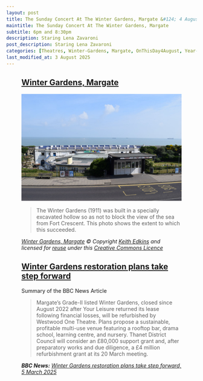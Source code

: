 ```yaml
---
layout: post
title: The Sunday Concert At The Winter Gardens, Margate &#124; 4 August 1974
maintitle: The Sunday Concert At The Winter Gardens, Margate
subtitle: 6pm and 8:30pm
description: Staring Lena Zavaroni
post_description: Staring Lena Zavaroni
categories: [Theatres, Winter-Gardens, Margate, OnThisDay4August, Year-1974, Year-1974, Year-1974]
last_modified_at: 3 August 2025
---
```


<figure class="fig3">
<div class="CardLayout">
<div class="CardItem">
<h2 id="infobox1" class="infobox"><a href="#infobox1">Winter Gardens, Margate</a></h2>
<div class="CardItem split">
<a href="https://www.geograph.org.uk/photo/4541730"><img src="/assets/images/locations/4541730_e5dd3900_original.jpg" class="full-width" /></a>
<p></p>
<blockquote>
<p>The Winter Gardens (1911) was built in a specially excavated hollow so as not to block the view of the sea from Fort Crescent. This photo shows the extent to which this succeeded.</p>
</blockquote>
<cite><a class="external-link" href="https://www.geograph.org.uk/photo/4541730">Winter Gardens, Margate</a> © Copyright <a class="external-link" href="https://www.geograph.org.uk/profile/11413">Keith Edkins</a> and licensed for <a class="external-link" href="https://www.geograph.org.uk/reuse.php?id=4541730">reuse</a> under this <a class="external-link" href="http://creativecommons.org/licenses/by-sa/2.0/">Creative Commons Licence</a></cite>
</div></div></div>
</figure>

<figure class="fig3">
<div class="CardLayout">
<div class="CardItem">
<h2 id="infobox1" class="infobox"><a href="#infobox1">Winter Gardens restoration plans take step forward</a></h2>
<div class="CardItem split">
<p>Summary of the BBC News Article</p>
<blockquote>
<p>Margate’s Grade-II listed Winter Gardens, closed since August 2022 after Your Leisure returned its lease following financial losses, will be refurbished by Westwood One Theatre. Plans propose a sustainable, profitable multi-use venue featuring a rooftop bar, drama school, learning centre, and nursery. Thanet District Council will consider an £80,000 support grant and, after preparatory works and due diligence, a £4 million refurbishment grant at its 20 March meeting.</p>
</blockquote>
<cite><strong>BBC News:</strong> <a class="external-link" href="https://www.bbc.co.uk/news/articles/ce307epr2wyo">Winter Gardens restoration plans take step forward, 5 March 2025</a></cite>
</div></div></div>
</figure>

